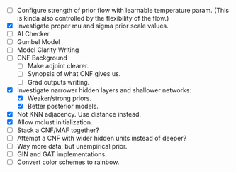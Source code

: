 - [ ] Configure strength of prior flow with learnable temperature param.
    (This is kinda also controlled by the flexibility of the flow.)
- [x] Investigate proper mu and sigma prior scale values.
- [ ] AI Checker
- [ ] Gumbel Model
- [ ] Model Clarity Writing
- [ ] CNF Background
    - [ ] Make adjoint clearer.
    - [ ] Synopsis of what CNF gives us.
    - [ ] Grad outputs writing.
- [x] Investigate narrower hidden layers and shallower networks:
    - [x] Weaker/strong priors.
    - [x] Better posterior models.
- [x] Not KNN adjacency. Use distance instead.
- [x] Allow mclust initialization.
- [ ] Stack a CNF/MAF together?
- [ ] Attempt a CNF with wider hidden units instead of deeper?
- [ ] Way more data, but unempirical prior.
- [ ] GIN and GAT implementations.
- [ ] Convert color schemes to rainbow.